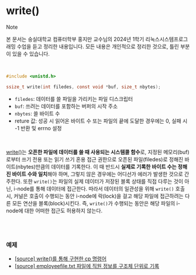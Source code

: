 # write()

> [!note]  
> 본 문서는 숭실대학교 컴퓨터학부 홍지만 교수님의 2024년 1학기 리눅스시스템프로그래밍 수업을 듣고 정리한 내용입니다. 모든 내용은 개인적으로 정리한 것으로, 틀린 부분이 있을 수 있습니다.

<br>

```c
#include <unistd.h>

ssize_t write(int filedes, const void *buf, size_t nbytes);
```

- `filedes`: 데이터를 쓸 파일을 가리키는 파일 디스크립터
- `buf`: 쓰려는 데이터를 포함하는 버퍼의 시작 주소
- `nbytes`: 쓸 바이트 수
- reture 값: 성공 시 읽어온 바이트 수 또는 파일의 끝에 도달한 경우에는 0, 실패 시 -1 반환 및 errno 설정

<br>

[write()](./write1.c)는 **오픈한 파일에 데이터를 쓸 때 사용되는 시스템콜 함수**로, 지정된 메모리(buf)로부터 쓰기 전용 또는 읽기 쓰기 혼용 접근 권한으로 오픈된 파일(filedes)로 정해진 바이트(nbytes)만큼의 데이터를 기록한다. 이 때 반드시 **실제로 기록한 바이트 수는 정해진 바이트 수와 일치**해야 하며, 그렇지 않은 경우에는 어디선가 에러가 발생한 것으로 간주한다. 또한 `write()`는 파일의 실제 데이터가 저장된 블록 상태를 직접 다루는 것이 아닌, i-node를 통해 데이터에 접근한다. 따라서 데이터의 일관성을 위해 `write()` 호출 시, 커널은 호출이 수행되는 동안 i-node에 락(lock)을 걸고 해당 파일에 접근하려는 다른 모든 연산을 블록(block)시킨다. 즉, `write()`가 수행되는 동안은 해당 파일의 i-node에 대한 어떠한 접근도 허용하지 않는다.

<br><br>

### 예제

- [[source] write()를 통해 구현한 cp 명령어](./write2.c)
- [[source] employeefile.txt 파일에 직원 정보를 구조체 단위로 기록](./write3.c)